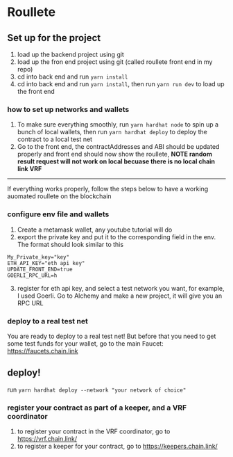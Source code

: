 # Roullete
## Set up for the project
1. load up the backend project using git 
2. load up the fron end project using git (called roullete front end in my repo)
3. cd into back end and run `yarn install`
4. cd into back end and run `yarn install`, then run `yarn run dev` to load up the front end 
### how to set up networks and wallets
1. To make sure everything smoothly, run `yarn hardhat node` to spin up a bunch of local wallets, then run `yarn hardhat deploy` to deploy the contract to a local test net 
2. Go to the front end, the contractAddresses and ABI should be updated properly and front end should now show the roullete, **NOTE random result request will not work on local becuase there is no local chain link VRF** 
----
If everything works properly, follow the steps below to have a working auomated roullete on the blockchain 

### configure env file and wallets 
1. Create a metamask wallet, any youtube tutorial will do 
2. export the private key and put it to the corresponding field in the env. The format should look similar to this 
```
My_Private_key="key"
ETH_API_KEY="eth api key"
UPDATE_FRONT_END=true
GOERLI_RPC_URL=h
```
3. register for eth api key, and select a test network you want, for example, I used Goerli. Go to Alchemy and make a new project, it will give you an RPC URL

### deploy to a real test net

You are ready to deploy to a real test net! But before that you need to get some test funds for your wallet, 
go to the main Faucet: https://faucets.chain.link

## deploy!
run `yarn hardhat deploy --network "your network of choice"`

### register your contract as part of a keeper, and a VRF coordinator 
1. to register your contract in the VRF coordinator, go to https://vrf.chain.link/
2. to register a keeper for your contract, go to https://keepers.chain.link/












